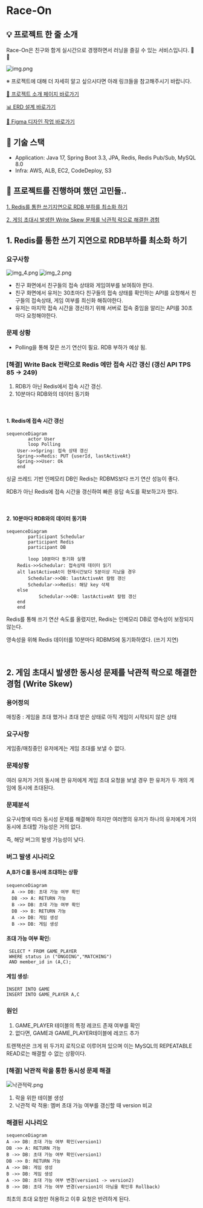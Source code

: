 # Race-On

## 💡 프로젝트 한 줄 소개
Race-On은 친구와 함게 실시간으로 경쟁하면서 러닝을 즐길 수 있는 서비스입니다. 🏃🏃

![img.png](image/competition.png)

※ 프로젝트에 대해 더 자세히 알고 싶으시다면 아래 링크들을 참고해주시기 바랍니다.

[📑 프로젝트 소개 페이지 바로가기]()

[📊 ERD 설계 바로가기](https://www.erdcloud.com/d/yai2j3mWH8T7xiN37)

[🎨 Figma 디자인 작업 바로가기](https://www.figma.com/design/xzMBGfaope5mtYuiON81ru/RACE-ON?node-id=12-54&t=GE8jm7EI9AzGZhIE-0)

## 🔧 기술 스택
- Application: Java 17, Spring Boot 3.3, JPA, Redis, Redis Pub/Sub, MySQL 8.0
- Infra: AWS, ALB, EC2, CodeDeploy, S3 

<!-- ## 🏗️ 프로젝트 아키텍처 -->

## 💭 프로젝트를 진행하며 했던 고민들..
[1. Redis를 통한 쓰기지연으로 RDB 부하를 최소화 하기](#1-redis를-통한-쓰기-지연으로-rdb부하를-최소화-하기)

[2. 게임 초대시 발생한 Write Skew 문제를 낙관적 락으로 해결한 경험](#2-게임-초대시-발생한-동시성-문제를-낙관적-락으로-해결한-경험-write-skew)

<!-- [3. 정상종료 되지 않은 게임 때문에 초대가 되지 않는 현상 해결 (feat. 기존 스케줄러를 활용한 방법에서 스케줄러 덜어내기)](#3-정상종료-되지-않은-게임-때문에-초대가-되지-않는-현상-해결-feat-기존-스케줄러를-활용한-방법에서-스케줄러-덜어내기) -->

## 1. Redis를 통한 쓰기 지연으로 RDB부하를 최소화 하기

### 요구사항
![img_4.png](image/친구화면1.png) ![img_2.png](image/친구화면2.png)

- 친구 화면에서 친구들의 접속 상태와 게임여부를 보여줘야 한다.
- 친구 화면에서 유저는 30초마다 친구들의 접속 상태를 확인하는 API를 요청해서 친구들의 접속상태, 게임 여부를 최신화 해줘야한다.
- 유저는 마지막 접속 시간을 갱신하기 위해 서버로 접속 중임을 알리는 API를 30초마다 요청해야한다.

### 문제 상황
- Polling을 통해 잦은 쓰기 연산이 필요. RDB 부하가 예상 됨.

### [해결] Write Back 전략으로 Redis 에만 접속 시간 갱신 (갱신 API TPS 85 -> 249)
1. RDB가 아닌 Redis에서 접속 시간 갱신.
2. 10분마다 RDB와의 데이터 동기화

</br>

#### 1. Redis에 접속 시간 갱신
```mermaid
sequenceDiagram
		actor User
		loop Polling
    User->>Spring: 접속 상태 갱신
    Spring->>Redis: PUT {userId, lastActiveAt}
    Spring->>User: Ok
    end
```
싱글 쓰레드 기반 인메모리 DB인 Redis는 RDBMS보다 쓰기 연산 성능이 좋다.

RDB가 아닌 Redis에 접속 시간을 갱신하여 빠른 응답 속도를 확보하고자 했다.

</br>

#### 2. 10분마다 RDB와의 데이터 동기화
```mermaid
sequenceDiagram
		participant Schedular
		participant Redis
		participant DB
		
		loop 10분마다 동기화 실행
    Redis->>Schedular: 접속상태 데이터 읽기
    alt lastActiveAt이 현재시간보다 5분이상 지났을 경우
        Schedular->>DB: lastActiveAt 칼럼 갱신
        Schedular->>Redis: 해당 key 삭제
    else
		    Schedular->>DB: lastActiveAt 칼럼 갱신
    end
    end
```
Redis를 통해 쓰기 연산 속도를 올렸지만, Redis는 인메모리 DB로 영속성이 보장되지 않는다.

영속성을 위해 Redis 데이터를 10분마다 RDBMS에 동기화하였다. (쓰기 지연)

</br>

## 2. 게임 초대시 발생한 동시성 문제를 낙관적 락으로 해결한 경험 (Write Skew)

### 용어정의
매칭중 : 게임을 초대 했거나 초대 받은 상태로 아직 게임이 시작되지 않은 상태

### 요구사항
게임중/매칭중인 유저에게는 게임 초대를 보낼 수 없다.

### 문제상황
여러 유저가 거의 동시에 한 유저에게 게임 초대 요청을 보낼 경우 한 유저가 두 개의 게임에 동시에 초대된다.

### 문제분석
요구사항에 따라 동시성 문제를 해결해야 하지만 여러명의 유저가 하나의 유저에게 거의 동시에 초대할 가능성은 거의 없다.

즉, 해당 버그의 발생 가능성이 낮다.

### 버그 발생 시나리오

#### A,B가 C를 동시에 초대하는 상황
```mermaid
sequenceDiagram
  A ->> DB: 초대 가능 여부 확인
  DB ->> A: RETURN 가능
  B ->> DB: 초대 가능 여부 확인
  DB ->> B: RETURN 가능
  A ->> DB: 게임 생성
  B ->> DB: 게임 생성
```

#### 초대 가능 여부 확인:
```
 SELECT * FROM GAME_PLAYER 
 WHERE status in ("ONGOING","MATCHING") 
 AND member_id in (A,C);
```

#### 게임 생성:
```
INSERT INTO GAME
INSERT INTO GAME_PLAYER A,C
```

### 원인
1. GAME_PLAYER 테이블의 특정 레코드 존재 여부를 확인
2. 없다면, GAME과 GAME_PLAYER테이블에 레코드 추가

트랜잭션은 크게 위 두가지 로직으로 이루어져 있으며 이는 MySQL의 REPEATABLE READ로는 해결할 수 없는 상황이다.

### [해결] 낙관적 락을 통한 동시성 문제 해결
![낙관적락.png](image/optimistic_lock.png)

1. 락을 위한 테이블 생성
2. 낙관적 락 적용: 멤버 초대 가능 여부를 갱신할 때 version 비교

### 해결된 시나리오
```mermaid
sequenceDiagram
A ->> DB: 초대 가능 여부 확인(version1)
DB ->> A: RETURN 가능
B ->> DB: 초대 가능 여부 확인(version1)
DB ->> B: RETURN 가능
A ->> DB: 게임 생성
B ->> DB: 게임 생성
A ->> DB: 초대 가능 여부 변경(version1 -> version2)
B ->> DB: 초대 가능 여부 변경(version1이 아님을 확인후 Rollback)
```

최초의 초대 요청만 허용하고 이후 요청은 반려하게 된다.

<!-- ### Serializable 격리 수준으로 해결 가능할까?

### Redis의 원자성을 이용하지 않은 이유

### Named Lock을 사용하지 않은 이유

### 유저 테이블에 칼럼을 추가하지 않고 별도의 낙관적 락을 위한 테이블을 만든 이유

## 3. 정상종료 되지 않은 게임 때문에 초대가 되지 않는 현상 해결 (feat. 기존 스케줄러를 활용한 방법에서 스케줄러 덜어내기) -->


<!-- Security scan triggered at 2025-09-02 02:18:43 -->

<!-- Security scan triggered at 2025-09-02 15:04:04 -->